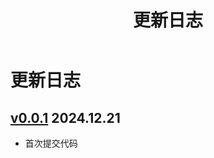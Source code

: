 ﻿---
title: 更新日志
---

# 更新日志

## [v0.0.1](https://github.com/wgpsec/cloudsword/releases/tag/v0.0.1) 2024.12.21

* 首次提交代码


<Vssue />

<script>
export default {
    mounted () {
      this.$page.lastUpdated = "2024 年 12 月 21 日"
    }
  }
</script>
